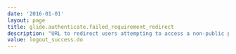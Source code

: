 ```yaml
---
date: '2016-01-01'
layout: page
title: glide.authenticate.failed_requirement_redirect
description: "URL to redirect users attempting to access a non-public page (to view an incident, etc.) when SSO credentials are not present. Typically set to a customer's login portal (e.g. http://portal.companya.com):"
value: logout_success.do 
---
```

